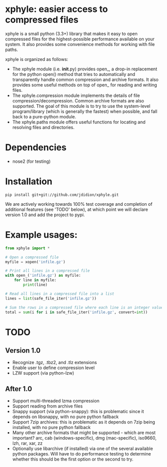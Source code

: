 # xphyle: easier access to compressed files

xphyle is a small python (3.3+) library that makes it easy to open compressed
files for the highest-possible performance available on your system. It also
provides some convenience methods for working with file paths.

xphyle is organized as follows:

* The xphyle module (i.e. __init__.py) provides open_, a drop-in replacement for the python open() method that tries to automatically and transparently handle common compression and archive formats. It also provides some useful methods on top of open_ for reading and writing files.
* The xphyle.compression module implements the details of file compression/decompression. Common archive formats are also supported. The goal of this module is to try to use the system-level program/library (which is generally the fastest) when possible, and fall back to a pure-python module.
* The xphyle.paths module offers useful functions for locating and resolving files and directories.

# Dependencies

* nose2 (for testing)

# Installation

```
pip install git+git://github.com/jdidion/xphyle.git
```

We are actively working towards 100% test coverage and completion of additional features (see 'TODO' below), at which point we will declare version 1.0 and add the project to pypi.

# Example usages:

```python
from xphyle import *

# Open a compressed file
myfile = xopen('infile.gz')

# Print all lines in a compressed file
with open_('infile.gz') as myfile:
    for line in myfile:
        print(line)

# Read all lines in a compressed file into a list
lines = list(safe_file_iter('infile.gz'))

# Sum the rows in a compressed file where each line is an integer value
total = sum(i for i in safe_file_iter('infile.gz', convert=int))
```
# TODO

## Version 1.0

* Recognize .tgz, .tbz2, and .tlz extensions
* Enable user to define compression level
* LZW support (via python-lzw)

## After 1.0

* Support multi-threaded lzma compression
* Support reading from archive files
* Snappy support (via python-snappy): this is problematic since it depends on libsnappy, with no pure python fallback
* Support 7zip archives: this is problematic as it depends on 7zip being installed, with no pure python fallback
* Many other archive formats that might be supported - which are most important? arc, cab (windows-specific), dmg (mac-specific), iso9660, lzh, rar, xar, zz
* Optionally use libarchive (if installed) via one of the several available python packages. Will have to do performance testing to determine whether this should be the first option or the second to try.
